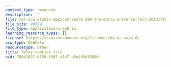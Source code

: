 ```yaml
---
content_type: resource
description: ''
file: /ol-ocw-studio-app/courses/8-286-the-early-universe-fall-2013/705d183761585397a147b8e149d33500_moyD_yeviMY.vtt
file_size: 99279
file_type: application/x-subrip
learning_resource_types: []
license: https://creativecommons.org/licenses/by-nc-sa/4.0/
ocw_type: OCWFile
resourcetype: Other
title: 3play caption file
uid: 705d1837-6158-5397-a147-b8e149d33500
---
```

